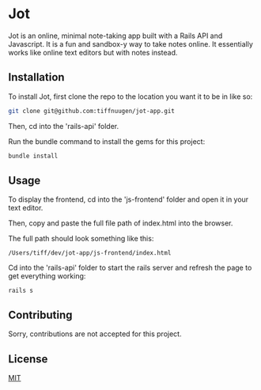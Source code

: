 # Jot

Jot is an online, minimal note-taking app built with a Rails API and Javascript. It is a fun and sandbox-y way to take notes online. It essentially works like online text editors but with notes instead.

## Installation

To install Jot, first clone the repo to the location you want it to be in like so:

```bash
git clone git@github.com:tiffnuugen/jot-app.git
```

Then, cd into the 'rails-api' folder.

Run the bundle command to install the gems for this project:

```bash
bundle install
```
## Usage
To display the frontend, cd into the 'js-frontend' folder and open it in your text editor.  

Then, copy and paste the full file path of index.html into the browser.

The full path should look something like this:

```
/Users/tiff/dev/jot-app/js-frontend/index.html
```
Cd into the 'rails-api' folder to start the rails server and refresh the page to get everything working:
```
rails s
```

## Contributing
Sorry, contributions are not accepted for this project.
## License
[MIT](https://choosealicense.com/licenses/mit/)
